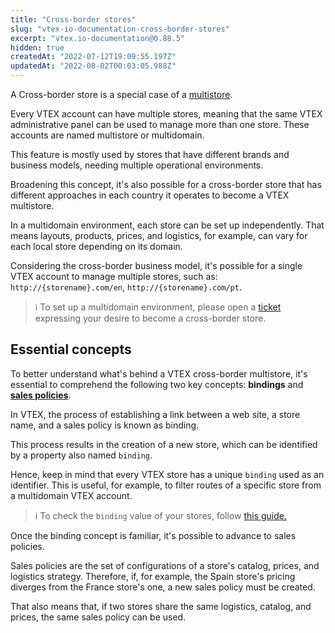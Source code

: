 ```yaml
---
title: "Cross-border stores"
slug: "vtex-io-documentation-cross-border-stores"
excerpt: "vtex.io-documentation@0.88.5"
hidden: true
createdAt: "2022-07-12T19:09:55.197Z"
updatedAt: "2022-08-02T00:03:05.988Z"
---
```

A Cross-border store is a special case of a [multistore](https://help.vtex.com/en/tutorial/creating-multi-store-multi-domain--tutorials_510?locale=en).

Every VTEX account can have multiple stores, meaning that the same VTEX administrative panel can be used to manage more than one store. These accounts are named multistore or multidomain.

This feature is mostly used by stores that have different brands and business models, needing multiple operational environments.

Broadening this concept, it's also possible for a cross-border store that has different approaches in each country it operates to become a VTEX multistore.

In a multidomain environment, each store can be set up independently. That means layouts, products, prices, and logistics, for example, can vary for each local store depending on its domain.

Considering the cross-border business model, it's possible for a single VTEX account to manage multiple stores, such as: `http://{storename}.com/en`, `http://{storename}.com/pt`.

>ℹ️ To set up a multidomain environment, please open a [ticket](https://help-tickets.vtex.com/smartlink/sso/login/zendesk) expressing your desire to become a cross-border store.

## Essential concepts

To better understand what's behind a VTEX cross-border multistore, it's essential to comprehend the following two key concepts: **bindings** and **[sales policies](https://help.vtex.com/en/tutorial/what-is-a-sales-policy--563tbcL0TYKEKeOY4IAgAE)**.

In VTEX, the process of establishing a link between a web site, a store name, and a sales policy is known as binding.

This process results in the creation of a new store, which can be identified by a property also named `binding`.

Hence, keep in mind that every VTEX store has a unique `binding` used as an identifier. This is useful, for example, to filter routes of a specific store from a multidomain VTEX account.

>ℹ️ To check the `binding` value of your stores, follow [this guide.](https://developers.vtex.com/docs/checking-your-stores-binding-id)

Once the binding concept is familiar, it's possible to advance to sales policies.

Sales policies are the set of configurations of a store's catalog, prices, and logistics strategy. Therefore, if, for example, the Spain store's pricing diverges from the France store's one, a new sales policy must be created.

That also means that, if two stores share the same logistics, catalog, and prices, the same sales policy can be used.